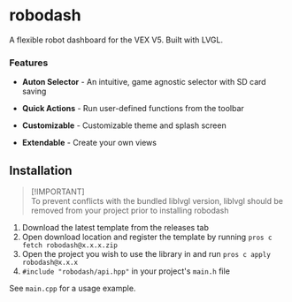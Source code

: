 # robodash

A flexible robot dashboard for the VEX V5. Built with LVGL.

### Features

- **Auton Selector** - An intuitive, game agnostic selector with SD card saving

- **Quick Actions** - Run user-defined functions from the toolbar

- **Customizable** - Customizable theme and splash screen

- **Extendable** - Create your own views

## Installation

> [!IMPORTANT]\
> To prevent conflicts with the bundled liblvgl version, liblvgl should be
> removed from your project prior to installing robodash

1. Download the latest template from the releases tab
2. Open download location and register the template by running
   `pros c fetch robodash@x.x.x.zip`
3. Open the project you wish to use the library in and run
   `pros c apply robodash@x.x.x`
4. `#include "robodash/api.hpp"` in your project's `main.h` file

See `main.cpp` for a usage example.
